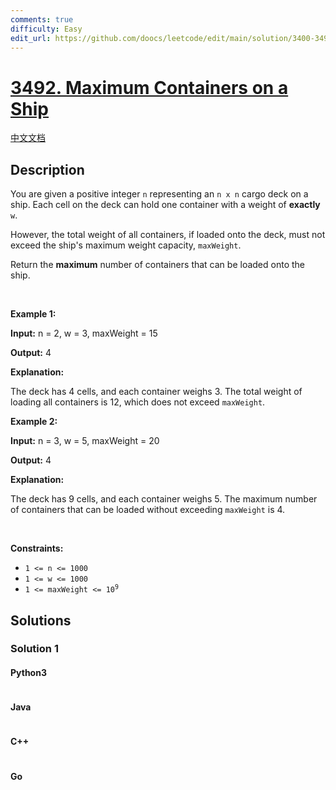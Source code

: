 ```yaml
---
comments: true
difficulty: Easy
edit_url: https://github.com/doocs/leetcode/edit/main/solution/3400-3499/3492.Maximum%20Containers%20on%20a%20Ship/README_EN.md
---
```


<!-- problem:start -->

# [3492. Maximum Containers on a Ship](https://leetcode.com/problems/maximum-containers-on-a-ship)

[中文文档](/solution/3400-3499/3492.Maximum%20Containers%20on%20a%20Ship/README.md)

## Description

<!-- description:start -->

<p>You are given a positive integer <code>n</code> representing an <code>n x n</code> cargo deck on a ship. Each cell on the deck can hold one container with a weight of <strong>exactly</strong> <code>w</code>.</p>

<p>However, the total weight of all containers, if loaded onto the deck, must not exceed the ship&#39;s maximum weight capacity, <code>maxWeight</code>.</p>

<p>Return the <strong>maximum</strong> number of containers that can be loaded onto the ship.</p>

<p>&nbsp;</p>
<p><strong class="example">Example 1:</strong></p>

<div class="example-block">
<p><strong>Input:</strong> <span class="example-io">n = 2, w = 3, maxWeight = 15</span></p>

<p><strong>Output:</strong> 4</p>

<p><strong>Explanation: </strong></p>

<p>The deck has 4 cells, and each container weighs 3. The total weight of loading all containers is 12, which does not exceed <code>maxWeight</code>.</p>
</div>

<p><strong class="example">Example 2:</strong></p>

<div class="example-block">
<p><strong>Input:</strong> <span class="example-io">n = 3, w = 5, maxWeight = 20</span></p>

<p><strong>Output:</strong> <span class="example-io">4</span></p>

<p><strong>Explanation: </strong></p>

<p>The deck has 9 cells, and each container weighs 5. The maximum number of containers that can be loaded without exceeding <code>maxWeight</code> is 4.</p>
</div>

<p>&nbsp;</p>
<p><strong>Constraints:</strong></p>

<ul>
	<li><code>1 &lt;= n &lt;= 1000</code></li>
	<li><code>1 &lt;= w &lt;= 1000</code></li>
	<li><code>1 &lt;= maxWeight &lt;= 10<sup>9</sup></code></li>
</ul>

<!-- description:end -->

## Solutions

<!-- solution:start -->

### Solution 1

<!-- tabs:start -->

#### Python3

```python

```

#### Java

```java

```

#### C++

```cpp

```

#### Go

```go

```

<!-- tabs:end -->

<!-- solution:end -->

<!-- problem:end -->
